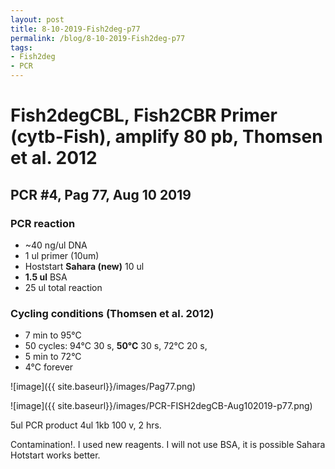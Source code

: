```yaml
---
layout: post
title: 8-10-2019-Fish2deg-p77
permalink: /blog/8-10-2019-Fish2deg-p77
tags:
- Fish2deg
- PCR
---
```

# Fish2degCBL, Fish2CBR Primer (cytb-Fish), amplify **80 pb**, Thomsen et al. 2012
## **PCR #4, Pag 77, Aug 10 2019**


### **PCR reaction**

-   ~40 ng/ul DNA
-   1 ul primer (10um)
-   Hoststart **Sahara (new)** 10 ul
-   **1.5 ul** BSA
-   25 ul total reaction


### **Cycling conditions (Thomsen et al. 2012)**
- 7 min to 95°C
- 50 cycles:
  94°C 30 s,
  **50°C** 30 s,
  72°C 20 s,
- 5 min to 72°C
- 4°C forever

![image]({{ site.baseurl}}/images/Pag77.png)

![image]({{ site.baseurl}}/images/PCR-FISH2degCB-Aug102019-p77.png)

5ul PCR product
4ul 1kb
100 v, 2 hrs.

Contamination!. I used new reagents. I will not use BSA, it is possible Sahara Hotstart works better.
